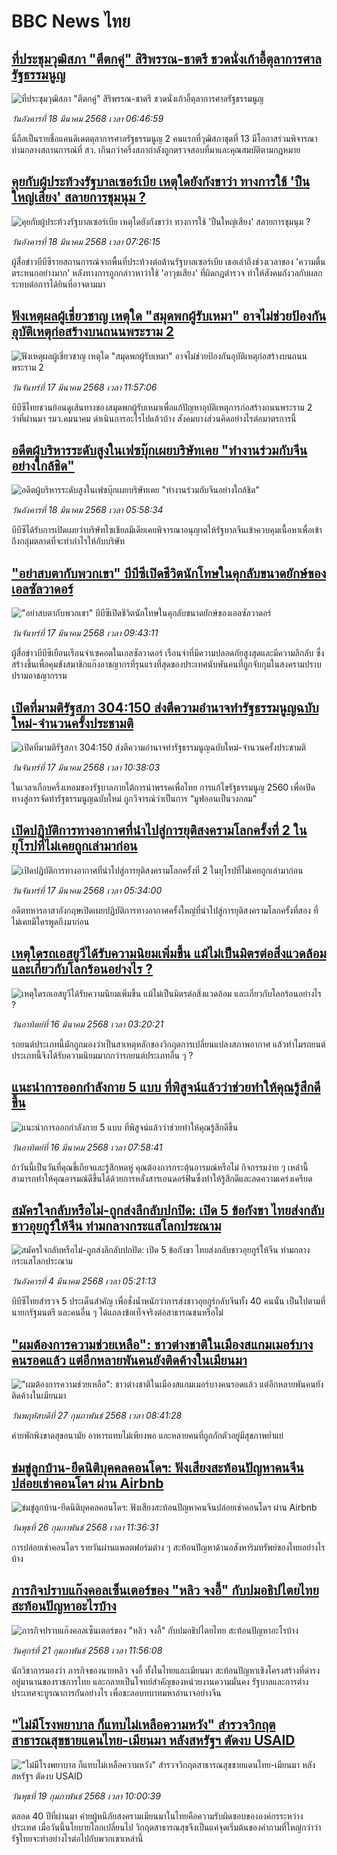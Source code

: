 # BBC News ไทย## [ที่ประชุมวุฒิสภา "ตีตกคู่" สิริพรรณ-ชาตรี ชวดนั่งเก้าอี้ตุลาการศาลรัฐธรรมนูญ](https://www.bbc.com/thai/articles/cm2nr7np013o?at_campaign=githubrss)![ที่ประชุมวุฒิสภา "ตีตกคู่" สิริพรรณ-ชาตรี ชวดนั่งเก้าอี้ตุลาการศาลรัฐธรรมนูญ](https://ichef.bbci.co.uk/ace/standard/240/cpsprodpb/c4f8/live/a5abf6c0-03c0-11f0-bbde-f372f8924428.jpg)_วันอังคารที่ 18 มีนาคม 2568 เวลา 06:46:59_นี่ถือเป็นรายชื่อแคนดิเดตตุลาการศาลรัฐธรรมนูญ 2 คนแรกที่วุฒิสภาชุดที่ 13 มีโอกาสร่วมพิจารณา ท่ามกลางสถานการณ์ที่ สว. เกินกว่าครึ่งสภากำลังถูกตรวจสอบที่มาและคุณสมบัติตามกฎหมาย## [คุยกับผู้ประท้วงรัฐบาลเซอร์เบีย เหตุใดยังกังขาว่า ทางการใช้ 'ปืนใหญ่เสียง' สลายการชุมนุม ?](https://www.bbc.com/thai/articles/cx2e1yqwkryo?at_campaign=githubrss)![คุยกับผู้ประท้วงรัฐบาลเซอร์เบีย เหตุใดยังกังขาว่า ทางการใช้ 'ปืนใหญ่เสียง' สลายการชุมนุม ?](https://ichef.bbci.co.uk/ace/standard/240/cpsprodpb/eb91/live/306d2d50-034a-11f0-a8b1-950887ddc6e5.jpg)_วันอังคารที่ 18 มีนาคม 2568 เวลา 07:26:15_ผู้สื่อข่าวบีบีซีรายสถานการณ์จากพื้นที่ประท้วงต่อต้านรัฐบาลเซอร์เบีย เธอเล่าถึงช่วงเวลาของ 'ความตื่นตระหนกอย่างมาก' หลังทางการถูกกล่าวหาว่าใช้ 'อาวุธเสียง' ที่ผิดกฎตำรวจ ทำให้สังคมกังวลกับผลกระทบต่อการได้ยินที่อาจตามมา## [ฟังเหตุผลผู้เชี่ยวชาญ เหตุใด "สมุดพกผู้รับเหมา" อาจไม่ช่วยป้องกันอุบัติเหตุก่อสร้างบนถนนพระราม 2](https://www.bbc.com/thai/articles/cx2g35621rmo?at_campaign=githubrss)![ฟังเหตุผลผู้เชี่ยวชาญ เหตุใด "สมุดพกผู้รับเหมา" อาจไม่ช่วยป้องกันอุบัติเหตุก่อสร้างบนถนนพระราม 2](https://ichef.bbci.co.uk/ace/standard/240/cpsprodpb/f555/live/84be8920-0328-11f0-8c3d-b7dcc7510cb1.jpg)_วันจันทร์ที่ 17 มีนาคม 2568 เวลา 11:57:06_บีบีซีไทยชวนย้อนดูเส้นทางของสมุดพกผู้รับเหมาเพื่อแก้ปัญหาอุบัติเหตุการก่อสร้างถนนพระราม 2 ว่าที่ผ่านมา รมว.คมนาคม ดำเนินการอะไรไปแล้วบ้าง สังคมบางส่วนคิดอย่างไรต่อมาตรการนี้## [อดีตผู้บริหารระดับสูงในเฟซบุ๊กเผยบริษัทเคย "ทำงานร่วมกับจีนอย่างใกล้ชิด"](https://www.bbc.com/thai/articles/cly8z70x28no?at_campaign=githubrss)![อดีตผู้บริหารระดับสูงในเฟซบุ๊กเผยบริษัทเคย "ทำงานร่วมกับจีนอย่างใกล้ชิด"](https://ichef.bbci.co.uk/ace/standard/240/cpsprodpb/355c/live/da2d5260-fda1-11ef-8c03-7dfdbeeb2526.jpg)_วันอังคารที่ 18 มีนาคม 2568 เวลา 05:58:34_บีบีซีได้รับการเปิดเผยว่าบริษัทโซเชียลมีเดียเคยพิจารณาอนุญาตให้รัฐบาลจีนเข้าควบคุมเนื้อหาเพื่อเข้าถึงกลุ่มตลาดที่จะทำกำไรให้กับบริษัท## ["อย่าสบตากับพวกเขา" บีบีซีเปิดชีวิตนักโทษในคุกลับขนาดยักษ์ของเอลซัลวาดอร์](https://www.bbc.com/thai/articles/cy8312ejyxmo?at_campaign=githubrss)!["อย่าสบตากับพวกเขา" บีบีซีเปิดชีวิตนักโทษในคุกลับขนาดยักษ์ของเอลซัลวาดอร์](https://ichef.bbci.co.uk/ace/standard/240/cpsprodpb/0411/live/9b427e40-c67a-11ee-b99a-bfc24b8a5e43.jpg)_วันจันทร์ที่ 17 มีนาคม 2568 เวลา 09:43:11_ผู้สื่อข่าวบีบีซีเยือนเรือนจำเซคอตในเอลซัลวาดอร์ เรือนจำที่มีความปลอดภัยสูงสุดและมีความลึกลับ ซึ่งสร้างขึ้นเพื่อคุมขังสมาชิกแก๊งอาชญากรที่รุนแรงที่สุดของประเทศนับพันคนที่ถูกจับกุมในสงครามปราบปรามอาชญากรรม## [เปิดที่มามติรัฐสภา 304:150 ส่งตีความอำนาจทำรัฐธรรมนูญฉบับใหม่-จำนวนครั้งประชามติ](https://www.bbc.com/thai/articles/cgq9kekpnjzo?at_campaign=githubrss)![เปิดที่มามติรัฐสภา 304:150 ส่งตีความอำนาจทำรัฐธรรมนูญฉบับใหม่-จำนวนครั้งประชามติ](https://ichef.bbci.co.uk/ace/standard/240/cpsprodpb/8a28/live/b6edb9e0-0308-11f0-96e1-cb441fdfcce2.jpg)_วันจันทร์ที่ 17 มีนาคม 2568 เวลา 10:38:03_ในเวลาเกือบครึ่งเทอมของรัฐบาลภายใต้การนำพรรคเพื่อไทย การแก้ไขรัฐธรรมนูญ 2560 เพื่อเปิดทางสู่การจัดทำรัฐธรรมนูญฉบับใหม่ ถูกวิจารณ์ว่าเป็นการ “มูฟออนเป็นวงกลม”## [เปิดปฏิบัติการทางอากาศที่นำไปสู่การยุติสงครามโลกครั้งที่ 2 ในยุโรปที่ไม่เคยถูกเล่ามาก่อน](https://www.bbc.com/thai/articles/c20ldpx51dqo?at_campaign=githubrss)![เปิดปฏิบัติการทางอากาศที่นำไปสู่การยุติสงครามโลกครั้งที่ 2 ในยุโรปที่ไม่เคยถูกเล่ามาก่อน](https://ichef.bbci.co.uk/ace/standard/240/cpsprodpb/ed30/live/49cc5ff0-f9cc-11ef-9e61-71ee71f26eb1.jpg)_วันจันทร์ที่ 17 มีนาคม 2568 เวลา 05:34:00_อดีตทหารอาสาอังกฤษเปิดเผยปฏิบัติการทางอากาศครั้งใหญ่ที่นำไปสู่การยุติสงครามโลกครั้งที่สอง ที่ไม่เคยมีใครพูดถึงมาก่อน## [เหตุใดรถเอสยูวีได้รับความนิยมเพิ่มขึ้น แม้ไม่เป็นมิตรต่อสิ่งแวดล้อม และเกี่ยวกับโลกร้อนอย่างไร ?](https://www.bbc.com/thai/articles/c1lp74905q8o?at_campaign=githubrss)![เหตุใดรถเอสยูวีได้รับความนิยมเพิ่มขึ้น แม้ไม่เป็นมิตรต่อสิ่งแวดล้อม และเกี่ยวกับโลกร้อนอย่างไร ?](https://ichef.bbci.co.uk/ace/standard/240/cpsprodpb/fc43/live/732ed520-fb71-11ef-a62e-e9ee8ea585f1.jpg)_วันอาทิตย์ที่ 16 มีนาคม 2568 เวลา 03:20:21_รถยนต์ประเภทนี้มักถูกมองว่าเป็นสาเหตุหลักของวิกฤตการเปลี่ยนแปลงสภาพอากาศ แล้วทำไมรถยนต์ประเภทนี้จึงได้รับความนิยมมากกว่ารถยนต์ประเภทอื่น ๆ ?## [แนะนำการออกกำลังกาย 5 แบบ ที่พิสูจน์แล้วว่าช่วยทำให้คุณรู้สึกดีขึ้น](https://www.bbc.com/thai/articles/crmj8x4rp03o?at_campaign=githubrss)![แนะนำการออกกำลังกาย 5 แบบ ที่พิสูจน์แล้วว่าช่วยทำให้คุณรู้สึกดีขึ้น](https://ichef.bbci.co.uk/ace/standard/240/cpsprodpb/c2df/live/6ee92ee0-f881-11ef-8c03-7dfdbeeb2526.jpg)_วันอาทิตย์ที่ 16 มีนาคม 2568 เวลา 07:58:41_ถ้าวันนี้เป็นวันที่คุณขี้เกียจและรู้สึกหดหู่ คุณต้องการกระตุ้นอารมณ์หรือไม่ กิจกรรมง่าย ๆ เหล่านี้สามารถทำให้คุณอารมณ์ดีขึ้นได้ด้วยการหลั่งสารเอนดอร์ฟินซึ่งทำให้รู้สึกดีและลดความเคร่งเครียด## [สมัครใจกลับหรือไม่-ถูกส่งลึกลับปกปิด: เปิด 5 ข้อกังขา ไทยส่งกลับชาวอุยกูร์ให้จีน ท่ามกลางกระแสโลกประณาม](https://www.bbc.com/thai/articles/cj677j4r6jno?at_campaign=githubrss)![สมัครใจกลับหรือไม่-ถูกส่งลึกลับปกปิด: เปิด 5 ข้อกังขา ไทยส่งกลับชาวอุยกูร์ให้จีน ท่ามกลางกระแสโลกประณาม](https://ichef.bbci.co.uk/ace/standard/240/cpsprodpb/b503/live/bfb85050-f5c3-11ef-97ab-abb74cabf06c.jpg)_วันอังคารที่ 4 มีนาคม 2568 เวลา 05:21:13_บีบีซีไทยสำรวจ 5 ประเด็นสำคัญ เพื่อชั่งน้ำหนักว่าการส่งชาวอุยกูร์กลับจีนทั้ง 40 คนนั้น เป็นไปตามที่นายกรัฐมนตรี และคนอื่น ๆ ได้แถลงข้อเท็จจริงต่อสาธารณชนหรือไม่## ["ผมต้องการความช่วยเหลือ": ชาวต่างชาติในเมืองสแกมเมอร์บางคนรอดแล้ว แต่อีกหลายพันคนยังติดค้างในเมียนมา](https://www.bbc.com/thai/articles/cdx229ek55qo?at_campaign=githubrss)!["ผมต้องการความช่วยเหลือ": ชาวต่างชาติในเมืองสแกมเมอร์บางคนรอดแล้ว แต่อีกหลายพันคนยังติดค้างในเมียนมา](https://ichef.bbci.co.uk/ace/standard/240/cpsprodpb/cac7/live/60c82030-f4b9-11ef-9e61-71ee71f26eb1.jpg)_วันพฤหัสบดีที่ 27 กุมภาพันธ์ 2568 เวลา 08:41:28_ค่ายพักพิงขาดสุขอนามัย อาหารแทบไม่เพียงพอ และหลายคนที่ถูกกักตัวอยู่มีสุขภาพย่ำแย่## [ข่มขู่ลูกบ้าน-ยึดนิติบุคคลคอนโดฯ: ฟังเสียงสะท้อนปัญหาคนจีนปล่อยเช่าคอนโดฯ ผ่าน Airbnb](https://www.bbc.com/thai/articles/c5y920wzjvxo?at_campaign=githubrss)![ข่มขู่ลูกบ้าน-ยึดนิติบุคคลคอนโดฯ: ฟังเสียงสะท้อนปัญหาคนจีนปล่อยเช่าคอนโดฯ ผ่าน Airbnb](https://ichef.bbci.co.uk/ace/standard/240/cpsprodpb/a700/live/73f34de0-f42f-11ef-896e-d7e7fb1719a4.jpg)_วันพุธที่ 26 กุมภาพันธ์ 2568 เวลา 11:36:31_การปล่อยเช่าคอนโดฯ รายวันผ่านแพลตฟอร์มต่าง ๆ สะท้อนปัญหาด้านอสังหาริมทรัพย์ของไทยอย่างไรบ้าง## [ภารกิจปราบแก๊งคอลเซ็นเตอร์ของ "หลิว จงอี้" กับปมอธิปไตยไทย สะท้อนปัญหาอะไรบ้าง](https://www.bbc.com/thai/articles/c1jpd14n122o?at_campaign=githubrss)![ภารกิจปราบแก๊งคอลเซ็นเตอร์ของ "หลิว จงอี้" กับปมอธิปไตยไทย สะท้อนปัญหาอะไรบ้าง](https://ichef.bbci.co.uk/ace/standard/240/cpsprodpb/d8c9/live/8bfa5a90-f043-11ef-a319-fb4e7360c4ec.jpg)_วันศุกร์ที่ 21 กุมภาพันธ์ 2568 เวลา 11:56:08_นักวิชาการมองว่า ภารกิจของนายหลิว จงอี้ ทั้งในไทยและเมียนมา สะท้อนปัญหาเชิงโครงสร้างที่ดำรงอยู่มานานของราชการไทย และกลายเป็นโจทย์สำคัญของหน่วยงานความมั่นคง รัฐบาลและการต่างประเทศจะบูรณาการกันอย่างไร เพื่อชะลอบทบาทมหาอำนาจอย่างจีน## ["ไม่มีโรงพยาบาล ก็แทบไม่เหลือความหวัง" สำรวจวิกฤตสาธารณสุขชายแดนไทย-เมียนมา หลังสหรัฐฯ ตัดงบ USAID](https://www.bbc.com/thai/articles/cpqlgdvwyleo?at_campaign=githubrss)!["ไม่มีโรงพยาบาล ก็แทบไม่เหลือความหวัง" สำรวจวิกฤตสาธารณสุขชายแดนไทย-เมียนมา หลังสหรัฐฯ ตัดงบ USAID](https://ichef.bbci.co.uk/ace/standard/240/cpsprodpb/5042/live/0e66d0b0-ee9d-11ef-a319-fb4e7360c4ec.jpg)_วันพุธที่ 19 กุมภาพันธ์ 2568 เวลา 10:00:39_ตลอด 40 ปีที่ผ่านมา ค่ายผู้หนีภัยสงครามเมียนมาในไทยคือความรับผิดชอบขององค์กรระหว่างประเทศ เมื่อวันนี้นโยบายโลกเปลี่ยนไป วิกฤตสาธารณสุขจึงเป็นแค่จุดเริ่มต้นของคำถามที่ใหญ่กว่าว่า รัฐไทยจะทำอย่างไรต่อไปกับพวกเขาเหล่านี้